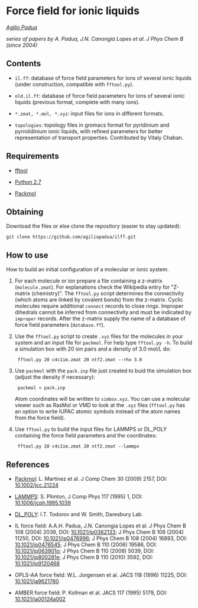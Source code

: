Force field for ionic liquids
=============================

_[Agilio Padua](http://tim.univ-bpclermont.fr/apadua)_

_series of papers by A. Padua, J.N. Canongia Lopes et al. J Phys Chem
B (since 2004)_

Contents
--------

* `il.ff`: database of force field parameters for ions of several ionic
    liquids (under construction, compatible with `fftool.py`).

* `old.il.ff`: database of force field parameters for ions of several ionic
    liquids (previous format, complete with many ions).

* `*.zmat, *.mol, *.xyz`: input files for ions in different formats.

* `topologies`: topology files in gromacs format for pyridinium and
  pyrrolidinium ionic liquids, with refined parameters for better
  representation of transport properties. Contributed by Vitaly
  Chaban.


Requirements
------------

* [fftool](http://www.github.com/agiliopadua/fftool)

* [Python 2.7](http://www.python.org/)

* [Packmol](http://www.ime.unicamp.br/~martinez/packmol/)


Obtaining
---------

Download the files or else clone the repository (easier to stay updated):

    git clone https://github.com/agiliopadua/ilff.git


How to use
----------

How to build an initial configuration of a molecular or ionic system.

1. For each molecule or ion prepare a file containing a z-matrix
   (`molecule.zmat`). For explanations check the Wikipedia entry for
   "Z-matrix (chemistry)". The `fftool.py` script determines the
   connectivity (which atoms are linked by covalent bonds) from the
   z-matrix. Cyclic molecules require additional `connect` records to
   close rings. Improper dihedrals cannot be inferred from
   connectivity and must be indicated by `improper` records. After the
   z-matrix supply the name of a database of force field parameters
   (`database.ff`).

2. Use the `fftool.py` script to create `.xyz` files for the molecules
   in your system and an input file for `packmol`. For help type
   `fftool.py -h`. To build a simulation box with 20 ion pairs and a
   density of 3.0 mol/L do:

        fftool.py 20 c4c1im.zmat 20 ntf2.zmat --rho 3.0

3. Use `packmol` with the `pack.inp` file just created to buid the
   simulation box (adjust the density if necessary):

        packmol < pack.inp

    Atom coordinates will be written to `simbox.xyz`. You can use a
    molecular viewer such as RasMol or VMD to look at the `.xyz` files
    (`fftool.py` has an option to write IUPAC atomic symbols instead
    of the atom names from the force field).

4. Use `fftool.py` to build the input files for LAMMPS or DL_POLY
   containing the force field parameters and the coordinates:

        fftool.py 20 c4c1im.zmat 20 ntf2.zmat --lammps


References
----------

* [Packmol](http://www.ime.unicamp.br/~martinez/packmol/):
  L. Martinez et al. J Comp Chem 30 (2009) 2157, DOI:
  [10.1002/jcc.21224](http://dx.doi.org/10.1002/jcc.21224) 
  
* [LAMMPS](http://lammps.sandia.gov/): S. Plimton, J Comp Phys
  117 (1995) 1, DOI:
  [10.1006/jcph.1995.1039](http://dx.doi.org/10.1006/jcph.1995.1039)

* [DL_POLY](http://www.stfc.ac.uk/CSE/randd/ccg/software/DL_POLY/25526.aspx): I.T. Todorov and W. Smith, Daresbury Lab. 

* IL force field: A.A.H. Padua, J.N. Canongia Lopes et al.
  J Phys Chem B 108 (2004) 2038, DOI:
  [10.1021/jp0362133](http://dx.doi.org/10.1021/jp0362133);
  J Phys Chem B 108 (2004) 11250, DOI:
  [10.1021/jp0476996](http://dx.doi.org/10.1021/jp0476996);
  J Phys Chem B 108 (2004) 16893, DOI:
  [10.1021/jp0476545](http://dx.doi.org/10.1021/jp0476545);
  J Phys Chem B 110 (2006) 19586, DOI:
  [10.1021/jp063901o](http://dx.doi.org/10.1021/jp063901o);
  J Phys Chem B 110 (2008) 5039, DOI:
  [10.1021/jp800281e](http://dx.doi.org/10.1021/jp800281e);
  J Phys Chem B 110 (2010) 3592, DOI:
  [10.1021/jp9120468](http://dx.doi.org/10.1021/jp9120468)

* OPLS-AA force field: W.L. Jorgensen et al. JACS 118 (1996) 11225,
  DOI: [10.1021/ja9621760](http://dx.doi.org/10.1021/ja9621760) 

* AMBER force field: P. Kollman et al. JACS 117 (1995) 5179, DOI:
  [10.1021/ja00124a002](http://dx.doi.org/10.1021/ja00124a002) 
